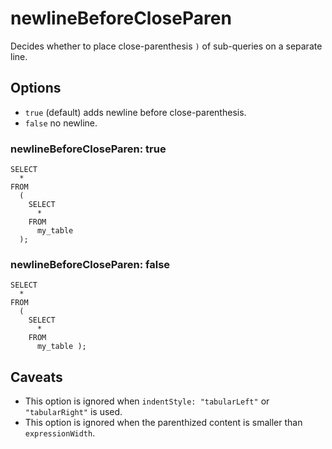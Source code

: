 # newlineBeforeCloseParen

Decides whether to place close-parenthesis `)` of sub-queries on a separate line.

## Options

- `true` (default) adds newline before close-parenthesis.
- `false` no newline.

### newlineBeforeCloseParen: true

```
SELECT
  *
FROM
  (
    SELECT
      *
    FROM
      my_table
  );
```

### newlineBeforeCloseParen: false

```
SELECT
  *
FROM
  (
    SELECT
      *
    FROM
      my_table );
```

## Caveats

- This option is ignored when `indentStyle: "tabularLeft"` or `"tabularRight"` is used.
- This option is ignored when the parenthized content is smaller than `expressionWidth`.
